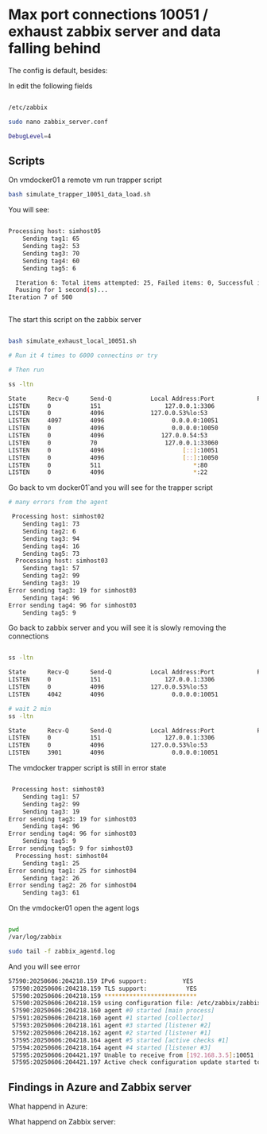 # Max port connections 10051 / exhaust zabbix server and data falling behind

The config is default, besides:

In edit the following fields

```bash

/etc/zabbix

sudo nano zabbix_server.conf

DebugLevel=4


```
## Scripts

On vmdocker01 a remote vm run trapper script 

```bash
bash simulate_trapper_10051_data_load.sh

```

You will see:

```bash

Processing host: simhost05
    Sending tag1: 65
    Sending tag2: 53
    Sending tag3: 70
    Sending tag4: 60
    Sending tag5: 6

  Iteration 6: Total items attempted: 25, Failed items: 0, Successful items: 25
  Pausing for 1 second(s)...
Iteration 7 of 500



```

The start this script on the zabbix server

```bash

bash simulate_exhaust_local_10051.sh

# Run it 4 times to 6000 connectins or try

# Then run

ss -ltn

State      Recv-Q      Send-Q           Local Address:Port            Peer Address:Port     Process
LISTEN     0           151                  127.0.0.1:3306                 0.0.0.0:*
LISTEN     0           4096             127.0.0.53%lo:53                   0.0.0.0:*
LISTEN     4097        4096                   0.0.0.0:10051                0.0.0.0:*
LISTEN     0           4096                   0.0.0.0:10050                0.0.0.0:*
LISTEN     0           4096                127.0.0.54:53                   0.0.0.0:*
LISTEN     0           70                   127.0.0.1:33060                0.0.0.0:*
LISTEN     0           4096                      [::]:10051                   [::]:*
LISTEN     0           4096                      [::]:10050                   [::]:*
LISTEN     0           511                          *:80                         *:*
LISTEN     0           4096                         *:22                         *:*

```

Go back to vm docker01`and you will see for the trapper script 

```bash
# many errors from the agent

 Processing host: simhost02
    Sending tag1: 73
    Sending tag2: 6
    Sending tag3: 94
    Sending tag4: 16
    Sending tag5: 73
  Processing host: simhost03
    Sending tag1: 57
    Sending tag2: 99
    Sending tag3: 19
Error sending tag3: 19 for simhost03
    Sending tag4: 96
Error sending tag4: 96 for simhost03
    Sending tag5: 9

```

Go back to zabbix server and you will see it is slowly removing the connections

```bash

ss -ltn

State      Recv-Q      Send-Q           Local Address:Port            Peer Address:Port     Process
LISTEN     0           151                  127.0.0.1:3306                 0.0.0.0:*
LISTEN     0           4096             127.0.0.53%lo:53                   0.0.0.0:*
LISTEN     4042        4096                   0.0.0.0:10051                0.0.0.0:*

# wait 2 min
ss -ltn

State      Recv-Q      Send-Q           Local Address:Port            Peer Address:Port     Process
LISTEN     0           151                  127.0.0.1:3306                 0.0.0.0:*
LISTEN     0           4096             127.0.0.53%lo:53                   0.0.0.0:*
LISTEN     3901        4096                   0.0.0.0:10051                0.0.0.0:*

```

The vmdocker trapper script is still in error state

```bash

 Processing host: simhost03
    Sending tag1: 57
    Sending tag2: 99
    Sending tag3: 19
Error sending tag3: 19 for simhost03
    Sending tag4: 96
Error sending tag4: 96 for simhost03
    Sending tag5: 9
Error sending tag5: 9 for simhost03
  Processing host: simhost04
    Sending tag1: 25
Error sending tag1: 25 for simhost04
    Sending tag2: 26
Error sending tag2: 26 for simhost04
    Sending tag3: 61
```

On the vmdocker01 open the agent logs

```bash

pwd
/var/log/zabbix

sudo tail -f zabbix_agentd.log

```

And you will see error

```bash
57590:20250606:204218.159 IPv6 support:          YES
 57590:20250606:204218.159 TLS support:           YES
 57590:20250606:204218.159 **************************
 57590:20250606:204218.159 using configuration file: /etc/zabbix/zabbix_agentd.conf
 57590:20250606:204218.160 agent #0 started [main process]
 57591:20250606:204218.160 agent #1 started [collector]
 57593:20250606:204218.161 agent #3 started [listener #2]
 57592:20250606:204218.162 agent #2 started [listener #1]
 57595:20250606:204218.164 agent #5 started [active checks #1]
 57594:20250606:204218.164 agent #4 started [listener #3]
 57595:20250606:204421.197 Unable to receive from [192.168.3.5]:10051 [ZBX_TCP_READ() timed out]
 57595:20250606:204421.197 Active check configuration update started to fail


```

## Findings in Azure and Zabbix server

What happend in Azure:


What happend on Zabbix server:





